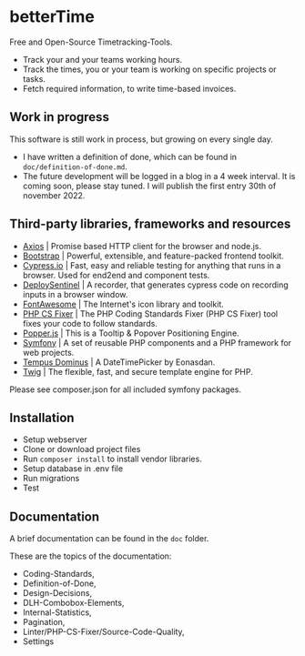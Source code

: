 # betterTime

Free and Open-Source Timetracking-Tools.

* Track your and your teams working hours.
* Track the times, you or your team is working on specific projects or tasks.
* Fetch required information, to write time-based invoices.

## Work in progress

This software is still work in process, but growing on every single day.

* I have written a definition of done, which can be found in ```doc/definition-of-done.md```.
* The future development will be logged in a blog in a 4 week interval. It is coming soon, please stay tuned. I will publish the first entry 30th of november 2022. 

## Third-party libraries, frameworks and resources

* [Axios](https://github.com/axios/axios) | Promise based HTTP client for the browser and node.js.
* [Bootstrap](https://getbootstrap.com/) | Powerful, extensible, and feature-packed frontend toolkit.
* [Cypress.io](https://www.cypress.io/) | Fast, easy and reliable testing for anything that runs in a browser. Used for end2end and component tests.
* [DeploySentinel](https://www.deploysentinel.com/docs/recorder) | A recorder, that generates cypress code on recording inputs in a browser window.
* [FontAwesome](https://fontawesome.com/) | The Internet's icon library and toolkit.
* [PHP CS Fixer](https://github.com/PHP-CS-Fixer/PHP-CS-Fixer) | The PHP Coding Standards Fixer (PHP CS Fixer) tool fixes your code to follow standards.
* [Popper.js](https://popper.js.org/) | This is a Tooltip & Popover Positioning Engine.
* [Symfony](https://symfony.com/) | A set of reusable PHP components and a PHP framework for web projects.
* [Tempus Dominus](https://getdatepicker.com/) | A DateTimePicker by Eonasdan.
* [Twig](https://twig.symfony.com/) |  The flexible, fast, and secure template engine for PHP.

Please see composer.json for all included symfony packages.

## Installation

* Setup webserver
* Clone or download project files
* Run ```composer install``` to install vendor libraries.
* Setup database in .env file
* Run migrations
* Test

## Documentation

A brief documentation can be found in the ```doc``` folder.

These are the topics of the documentation:

* Coding-Standards,
* Definition-of-Done,
* Design-Decisions,
* DLH-Combobox-Elements,
* Internal-Statistics,
* Pagination,
* Linter/PHP-CS-Fixer/Source-Code-Quality,
* Settings
